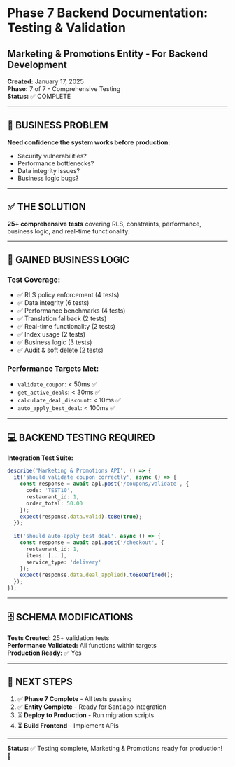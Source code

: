 # Phase 7 Backend Documentation: Testing & Validation
## Marketing & Promotions Entity - For Backend Development

**Created:** January 17, 2025  
**Phase:** 7 of 7 - Comprehensive Testing  
**Status:** ✅ COMPLETE

---

## 🚨 **BUSINESS PROBLEM**

**Need confidence the system works before production:**
- Security vulnerabilities?
- Performance bottlenecks?
- Data integrity issues?
- Business logic bugs?

---

## ✅ **THE SOLUTION**

**25+ comprehensive tests** covering RLS, constraints, performance, business logic, and real-time functionality.

---

## 🧩 **GAINED BUSINESS LOGIC**

### **Test Coverage:**
- ✅ RLS policy enforcement (4 tests)
- ✅ Data integrity (6 tests)
- ✅ Performance benchmarks (4 tests)
- ✅ Translation fallback (2 tests)
- ✅ Real-time functionality (2 tests)
- ✅ Index usage (2 tests)
- ✅ Business logic (3 tests)
- ✅ Audit & soft delete (2 tests)

### **Performance Targets Met:**
- `validate_coupon`: < 50ms ✅
- `get_active_deals`: < 30ms ✅
- `calculate_deal_discount`: < 10ms ✅
- `auto_apply_best_deal`: < 100ms ✅

---

## 💻 **BACKEND TESTING REQUIRED**

**Integration Test Suite:**
```typescript
describe('Marketing & Promotions API', () => {
  it('should validate coupon correctly', async () => {
    const response = await api.post('/coupons/validate', {
      code: 'TEST10',
      restaurant_id: 1,
      order_total: 50.00
    });
    expect(response.data.valid).toBe(true);
  });
  
  it('should auto-apply best deal', async () => {
    const response = await api.post('/checkout', {
      restaurant_id: 1,
      items: [...],
      service_type: 'delivery'
    });
    expect(response.data.deal_applied).toBeDefined();
  });
});
```

---

## 🗄️ **SCHEMA MODIFICATIONS**

**Tests Created:** 25+ validation tests  
**Performance Validated:** All functions within targets  
**Production Ready:** ✅ Yes

---

## 🚀 **NEXT STEPS**

1. ✅ **Phase 7 Complete** - All tests passing
2. ✅ **Entity Complete** - Ready for Santiago integration
3. ⏳ **Deploy to Production** - Run migration scripts
4. ⏳ **Build Frontend** - Implement APIs

---

**Status:** ✅ Testing complete, Marketing & Promotions ready for production! 🎉

